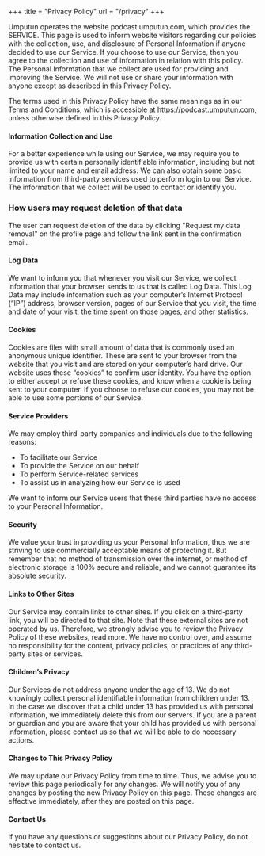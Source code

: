 +++
title = "Privacy Policy"
url = "/privacy"
+++

Umputun operates the website podcast.umputun.com, which provides the SERVICE. This page is used to inform website visitors regarding our policies with the collection, use, and disclosure of Personal Information if anyone decided to use our Service. If you choose to use our Service, then you agree to the collection and use of information in relation with this policy. The Personal Information that we collect are used for providing and improving the Service. We will not use or share your information with anyone except as described in this Privacy Policy.

The terms used in this Privacy Policy have the same meanings as in our Terms and Conditions, which is accessible at https://podcast.umputun.com, unless otherwise defined in this Privacy Policy.
    
#### Information Collection and Use

For a better experience while using our Service, we may require you to provide us with certain personally identifiable information, including but not limited to your name and email address. We can also obtain some basic information from third-party services used to perform login to our Service. The information that we collect will be used to contact or identify you.

### How users may request deletion of that data

The user can request deletion of the data by clicking "Request my data removal" on the profile page and follow the link sent in the confirmation email.

#### Log Data 

We want to inform you that whenever you visit our Service, we collect information that your browser sends to us that is called Log Data. This Log Data may include information such as your computer’s Internet Protocol (“IP”) address, browser version, pages of our Service that you visit, the time and date of your visit, the time spent on those pages, and other statistics.

#### Cookies

Cookies are files with small amount of data that is commonly used an anonymous unique identifier. These are sent to your browser from the website that you visit and are stored on your computer’s hard drive. Our website uses these “cookies” to confirm user identity. You have the option to either accept or refuse these cookies, and know when a cookie is being sent to your computer. If you choose to refuse our cookies, you may not be able to use some portions of our Service.

#### Service Providers

We may employ third-party companies and individuals due to the following reasons:
- To facilitate our Service
- To provide the Service on our behalf
- To perform Service-related services
- To assist us in analyzing how our Service is used

We want to inform our Service users that these third parties have no access to your Personal Information.

#### Security

We value your trust in providing us your Personal Information, thus we are striving to use commercially acceptable means of protecting it. But remember that no method of transmission over the internet, or method of electronic storage is 100% secure and reliable, and we cannot guarantee its absolute security.

#### Links to Other Sites

Our Service may contain links to other sites. If you click on a third-party link, you will be directed to that site. Note that these external sites are not operated by us. Therefore, we strongly advise you to review the Privacy Policy of these websites, read more. We have no control over, and assume no responsibility for the content, privacy policies, or practices of any third-party sites or services.

#### Children’s Privacy

Our Services do not address anyone under the age of 13. We do not knowingly collect personal identifiable information from children under 13. In the case we discover that a child under 13 has provided us with personal information, we immediately delete this from our servers. If you are a parent or guardian and you are aware that your child has provided us with personal information, please contact us so that we will be able to do necessary actions.

#### Changes to This Privacy Policy

We may update our Privacy Policy from time to time. Thus, we advise you to review this page periodically for any changes. We will notify you of any changes by posting the new Privacy Policy on this page. These changes are effective immediately, after they are posted on this page.

#### Contact Us

If you have any questions or suggestions about our Privacy Policy, do not hesitate to contact us.